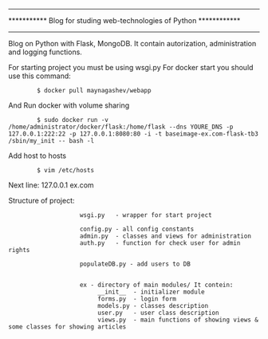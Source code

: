 ********************************************************************
*********** Blog for studing web-technologies of Python ************
********************************************************************

Blog on Python with Flask, MongoDB.
It contain autorization, administration and logging functions.

For starting project you must be using wsgi.py
For docker start you should use this command:

            $ docker pull maynagashev/webapp
And Run docker with volume sharing

            $ sudo docker run -v /home/administrator/docker/flask:/home/flask --dns YOURE_DNS -p 127.0.0.1:222:22 -p 127.0.0.1:8080:80 -i -t baseimage-ex.com-flask-tb3 /sbin/my_init -- bash -l

Add host to hosts

            $ vim /etc/hosts
            
Next line:
127.0.0.1     ex.com


   Structure of project:


                        wsgi.py   - wrapper for start project

                        config.py - all config constants
                        admin.py  - classes and views for administration
                        auth.py   - function for check user for admin rights

                        populateDB.py - add users to DB


                        ex - directory of main modules/ It contein:
                             __init__  - initializer module
                             forms.py  - login form
                             models.py - classes description
                             user.py   - user class description
                             views.py  - main functions of showing views & some classes for showing articles


